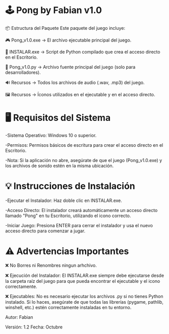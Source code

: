 🕹️ Pong by Fabian v1.0
======================

📦 Estructura del Paquete
Este paquete del juego incluye:

🎮 Pong_v1.0.exe	 → El archivo ejecutable principal del juego.

💾 INSTALAR.exe → Script de Python compilado que crea el acceso directo en el Escritorio.

📄 Pong_v1.0.py → Archivo fuente principal del juego (solo para desarrolladores).

🔊 Recursos → Todos los archivos de audio (.wav, .mp3) del juego.

🖼️ Recursos → Íconos utilizados en el ejecutable y en el acceso directo.

🖥️ Requisitos del Sistema
==========================
-Sistema Operativo: Windows 10 o superior.

-Permisos: Permisos básicos de escritura para crear el acceso directo en el Escritorio.

-Nota: Si la aplicación no abre, asegúrate de que el juego (Pong_v1.0.exe) y los archivos de sonido estén en la misma ubicación.

💡 Instrucciones de Instalación
===============================
-Ejecutar el Instalador: Haz doble clic en INSTALAR.exe.

-Acceso Directo: El instalador creará automáticamente un acceso directo llamado "Pong" en tu Escritorio, utilizando el icono correcto.

-Iniciar Juego: Presiona ENTER para cerrar el instalador y usa el nuevo acceso directo para comenzar a jugar.

⚠️ Advertencias Importantes
============================
❌ No Borres ni Renombres ningun arhchivo.

❌ Ejecución del Instalador: El INSTALAR.exe siempre debe ejecutarse desde la carpeta raíz del juego para que pueda encontrar el ejecutable y el icono correctamente.

❌ Ejecutables: No es necesario ejecutar los archivos .py si no tienes Python instalado. Si lo haces, asegúrate de que todas las librerías (pygame, pathlib, winshell, etc.) estén correctamente instaladas en tu entorno.

Autor: Fabian

Versión: 1.2
Fecha: Octubre



